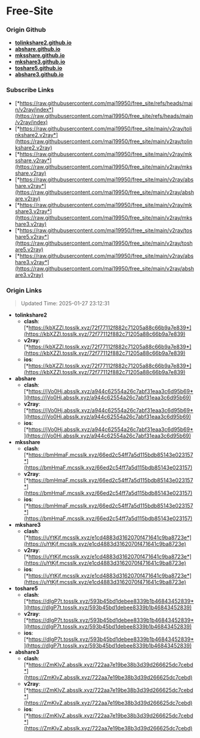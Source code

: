 # Free-Site

### Origin Github

- [**tolinkshare2.github.io**](https://github.com/tolinkshare2/tolinkshare2.github.io)
- [**abshare.github.io**](https://github.com/abshare/abshare.github.io)
- [**mksshare.github.io**](https://github.com/mksshare/mksshare.github.io)
- [**mkshare3.github.io**](https://github.com/mkshare3/mkshare3.github.io)
- [**toshare5.github.io**](https://github.com/toshare5/toshare5.github.io)
- [**abshare3.github.io**](https://github.com/abshare3/abshare3.github.io)

### Subscribe Links

- [*https://raw.githubusercontent.com/mai19950/free_site/refs/heads/main/v2ray/index*](https://raw.githubusercontent.com/mai19950/free_site/refs/heads/main/v2ray/index)
- [*https://raw.githubusercontent.com/mai19950/free_site/main/v2ray/tolinkshare2.v2ray*](https://raw.githubusercontent.com/mai19950/free_site/main/v2ray/tolinkshare2.v2ray)
- [*https://raw.githubusercontent.com/mai19950/free_site/main/v2ray/mksshare.v2ray*](https://raw.githubusercontent.com/mai19950/free_site/main/v2ray/mksshare.v2ray)
- [*https://raw.githubusercontent.com/mai19950/free_site/main/v2ray/abshare.v2ray*](https://raw.githubusercontent.com/mai19950/free_site/main/v2ray/abshare.v2ray)
- [*https://raw.githubusercontent.com/mai19950/free_site/main/v2ray/mkshare3.v2ray*](https://raw.githubusercontent.com/mai19950/free_site/main/v2ray/mkshare3.v2ray)
- [*https://raw.githubusercontent.com/mai19950/free_site/main/v2ray/toshare5.v2ray*](https://raw.githubusercontent.com/mai19950/free_site/main/v2ray/toshare5.v2ray)
- [*https://raw.githubusercontent.com/mai19950/free_site/main/v2ray/abshare3.v2ray*](https://raw.githubusercontent.com/mai19950/free_site/main/v2ray/abshare3.v2ray)

### Origin Links

> Updated Time: 2025-01-27 23:12:31

- **tolinkshare2**
  - **clash**: [*https://kbXZZl.tosslk.xyz/72f77112f882c71205a88c66b9a7e839*](https://kbXZZl.tosslk.xyz/72f77112f882c71205a88c66b9a7e839)
  - **v2ray**: [*https://kbXZZl.tosslk.xyz/72f77112f882c71205a88c66b9a7e839*](https://kbXZZl.tosslk.xyz/72f77112f882c71205a88c66b9a7e839)
  - **ios**: [*https://kbXZZl.tosslk.xyz/72f77112f882c71205a88c66b9a7e839*](https://kbXZZl.tosslk.xyz/72f77112f882c71205a88c66b9a7e839)
- **abshare**
  - **clash**: [*https://jVo0Hj.absslk.xyz/a944c62554a26c7abf31eaa3c6d95b69*](https://jVo0Hj.absslk.xyz/a944c62554a26c7abf31eaa3c6d95b69)
  - **v2ray**: [*https://jVo0Hj.absslk.xyz/a944c62554a26c7abf31eaa3c6d95b69*](https://jVo0Hj.absslk.xyz/a944c62554a26c7abf31eaa3c6d95b69)
  - **ios**: [*https://jVo0Hj.absslk.xyz/a944c62554a26c7abf31eaa3c6d95b69*](https://jVo0Hj.absslk.xyz/a944c62554a26c7abf31eaa3c6d95b69)
- **mksshare**
  - **clash**: [*https://bmHmaF.mcsslk.xyz/66ed2c54ff7a5d115bdb85143e023157*](https://bmHmaF.mcsslk.xyz/66ed2c54ff7a5d115bdb85143e023157)
  - **v2ray**: [*https://bmHmaF.mcsslk.xyz/66ed2c54ff7a5d115bdb85143e023157*](https://bmHmaF.mcsslk.xyz/66ed2c54ff7a5d115bdb85143e023157)
  - **ios**: [*https://bmHmaF.mcsslk.xyz/66ed2c54ff7a5d115bdb85143e023157*](https://bmHmaF.mcsslk.xyz/66ed2c54ff7a5d115bdb85143e023157)
- **mkshare3**
  - **clash**: [*https://uYtKjf.mcsslk.xyz/e1cd4883d3162070f471641c9ba8723e*](https://uYtKjf.mcsslk.xyz/e1cd4883d3162070f471641c9ba8723e)
  - **v2ray**: [*https://uYtKjf.mcsslk.xyz/e1cd4883d3162070f471641c9ba8723e*](https://uYtKjf.mcsslk.xyz/e1cd4883d3162070f471641c9ba8723e)
  - **ios**: [*https://uYtKjf.mcsslk.xyz/e1cd4883d3162070f471641c9ba8723e*](https://uYtKjf.mcsslk.xyz/e1cd4883d3162070f471641c9ba8723e)
- **toshare5**
  - **clash**: [*https://dIgP7t.tosslk.xyz/593b45bd1debee8339b1b46843452839*](https://dIgP7t.tosslk.xyz/593b45bd1debee8339b1b46843452839)
  - **v2ray**: [*https://dIgP7t.tosslk.xyz/593b45bd1debee8339b1b46843452839*](https://dIgP7t.tosslk.xyz/593b45bd1debee8339b1b46843452839)
  - **ios**: [*https://dIgP7t.tosslk.xyz/593b45bd1debee8339b1b46843452839*](https://dIgP7t.tosslk.xyz/593b45bd1debee8339b1b46843452839)
- **abshare3**
  - **clash**: [*https://ZmKlvZ.absslk.xyz/722aa7e19be38b3d39d266625dc7cebd*](https://ZmKlvZ.absslk.xyz/722aa7e19be38b3d39d266625dc7cebd)
  - **v2ray**: [*https://ZmKlvZ.absslk.xyz/722aa7e19be38b3d39d266625dc7cebd*](https://ZmKlvZ.absslk.xyz/722aa7e19be38b3d39d266625dc7cebd)
  - **ios**: [*https://ZmKlvZ.absslk.xyz/722aa7e19be38b3d39d266625dc7cebd*](https://ZmKlvZ.absslk.xyz/722aa7e19be38b3d39d266625dc7cebd)
